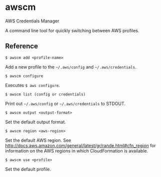 # awscm

AWS Credentials Manager

A command line tool for quickly switching between AWS profiles.

## Reference

    $ awscm add <profile-name>
Add a new profile to the `~/.aws/config` and `~/.aws/credentials`.

    $ awscm configure
Executes `$ aws configure`.

    $ awscm list (config or credentials)
Print out `~/.aws/config` or `~/.aws/credentials` to STDOUT.

    $ awscm output <output-format>
Set the default output format.

    $ awscm region <aws-region>
Set the default AWS region. See  <http://docs.aws.amazon.com/general/latest/gr/rande.html#cfn_region> for information on the AWS regions in which CloudFormation is available. 

    $ awscm use <profile>

Set the default profile.
